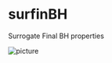 # surfinBH

Surrogate Final BH properties <br/>

![picture](https://github.com/vijayvarma392/surfinBH/blob/master/images/point_break.jpeg)

<!---
<br/> <img src="https://github.com/vijayvarma392/surfinBH/blob/master/images/point_break.jpeg" alt="Point Break" width="400px"/>
-->
